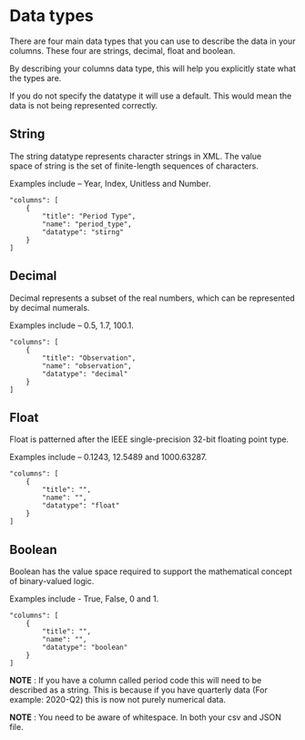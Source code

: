 # Data types
There are four main data types that you can use to describe the data in your columns. These four are strings, decimal, float and boolean.

By describing your columns data type, this will help you explicitly state what the types are.

If you do not specify the datatype it will use a default. This would mean the data is not being represented correctly.

## String

The string datatype represents character strings in XML. The value space of string is the set of finite-length sequences of characters. 

Examples include – Year, Index, Unitless and Number.

```
"columns": [
    {
        "title": "Period Type",
        "name": "period_type",
        "datatype": "stirng"
    }
]
```
## Decimal
Decimal represents a subset of the real numbers, which can be represented by decimal numerals.

Examples include – 0.5, 1.7, 100.1.

```
"columns": [
    {
        "title": "Observation",
        "name": "observation",
        "datatype": "decimal"
    }
]
```
## Float
Float is patterned after the IEEE single-precision 32-bit floating point type.

Examples include – 0.1243, 12.5489 and 1000.63287.

```
"columns": [
    {
        "title": "",
        "name": "",
        "datatype": "float"
    }
]
```
## Boolean
Boolean has the value space required to support the mathematical concept of binary-valued logic.

Examples include - True, False, 0 and 1.

```
"columns": [
    {
        "title": "",
        "name": "",
        "datatype": "boolean"
    }
]
```
**NOTE** : If you have a column called period code this will need to be described as a string.
This is because if you have quarterly data (For example: 2020-Q2) this is now not purely numerical data.

**NOTE** : You need to be aware of whitespace. In both your csv and JSON file.


